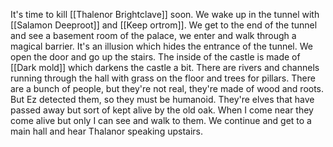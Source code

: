 It's time to kill [[Thalenor Brightclave]] soon.
We wake up in the tunnel with [[Salamon Deeproot]] and [[Keep ortrom]].
We get to the end of the tunnel and see a basement room of the palace, we enter and walk through a magical barrier. It's an illusion which hides the entrance of the tunnel. We open the door and go up the stairs. The inside of the castle is made of [[Dark mold]] which darkens the castle a bit. There are rivers and channels running through the hall with grass on the floor and trees for pillars. There are a bunch of people, but they're not real, they're made of wood and roots. But Ez detected them, so they must be humanoid. They're elves that have passed away but sort of kept alive by the old oak. When I come near they come alive but only I can see and walk to them. We continue and get to a main hall and hear Thalanor speaking upstairs. 